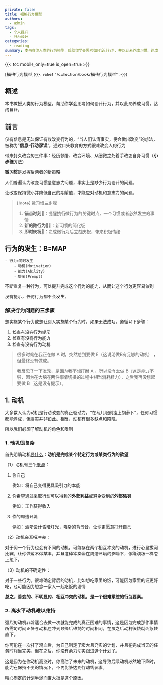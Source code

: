 ```yaml
---
private: false
title: 福格行为模型
authors:
  - admin
tags:
  - 个人提升
  - 行为设计
categories:
  - reading
summary: 本书教你人类的行为模型，帮助你学会思考如何设计行为，并以此来养成习惯，达成目标。
---
```

{{< toc mobile_only=true is_open=true >}}

[福格行为模型]({{< relref "/collection/book/福格行为模型" >}})


## 概述

本书教授人类的行为模型，帮助你学会思考如何设计行为，并以此来养成习惯，达成目标。


## 前言

仅有信息是无法保证有效改变行为的，“当人们认清事实，便会做出改变”的想法，被称为“**信息-行动谬误**”，通过口头教育的方式很难改变人的行为

带来持久改变的三件事：经历顿悟、改变环境、从细微之处着手改变自身习惯（**小步骤**方法）

**微习惯**是发挥后两者的新策略

人们普遍认为改变习惯是意志力问题，事实上是缺少行为设计的问题。

让改变保持微小并降低自己的期望值，才能应对动机和意志力的问题。

> [!note] 微习惯三步骤
> 
>1. **锚点时刻🚩**：提醒执行微行为的关键时点，一个习惯或者必然发生的事情
>2. **新的微行为🏃‍♀️**：新习惯的简化版
>3. **即时庆祝🎉**：完成微行为后立刻庆祝，带来积极情绪





## 行为的发生：B=MAP

```markmap {height="400px"}
- 行为=同时发生
	- 动机(Motivation)
	- 能力(Ability)
	- 提示(Prompt)
```

不断重复一种行为，可以提升完成这个行为的能力，从而让这个行为更容易做到

没有提示，任何行为都不会发生。

### 解决行为问题的三步骤

想实施某个行为或想让别人实施某个行为时，如果无法成功，遵循以下步骤：

1. 检查有没有行为提示
2. 检查有没有行为能力
3. 检查有没有行为动机

> 很多时候在我正在做 A 时，突然想到要做 B（这说明做B有足够的动机） ，但最终没有做成。
> 
> 我反思了一下发现，是因为我不想打断 A ，所以没有去做 B（这是能力不够，因为在大脑在两件事情切换的过程中相当消耗精力），之后我再没想起要做 B（这是没有提示）。


## 1. 动机

大多数人认为动机是行动改变的真正驱动力，“在马儿眼前挂上胡萝卜”，任何习惯都能养成，但事实并非如此。相反，动机有很多缺点和陷阱。

所以我们必须了解动机的角色和限制

### 1. 动机很复杂

首先明确动机<u>是什么</u>：**动机是完成某个特定行为或某类行为的欲望**

（1）动机有三个<u>来源</u>：
1. 你自己

	例如：将自己变得更具吸引力的本能

2. 你希望通过采取行动可以得到的**外部利益**或避免受到的**外部惩罚**

	例如：工作获得收入
3. 你的周遭环境

	例如：酒吧设计昏暗灯光，嘈杂的背景音，让你更愿意打开自己


（2）动机会互相冲突：

对于同一个行为也会有不同的动机，可能存在两个相互冲突的动机，进行心里拔河比赛，让你做或不做某事，并且这种冲突会在周遭环境的影响下，像跷跷板一样忽上忽下。

（3）动机的不确定性：

对于一些行为，很难确定背后的动机，比如想吃家里的饭，可能因为家里的饭更好吃，也可能因为想念一家人一起吃饭的温情

**总之，善变的、不明显的、相互冲突的动机，是一个很难掌控的行为要素。**


### 2. 高水平动机难以维持

强烈的动机非常适合去做一次就能完成的真正困难的事情，这是因为完成那件事情所需的时间正好与动机在冲到顶峰后维持的时间相同，在那之后动机很快就会急转直下。

你可能在一次打了鸡血后，为自己制定了宏大且充实的计划，并且在完成当天的任务时相当完美，但在之后，你没有余力切实跟进这个计划了。

这是因为在你动机高涨时，你高估了未来的动机，这导致后续动机必然地下降时，能力在保持不变的情况下，不再能够达到行动线要求。

精心制定的计划半途而废大抵是这个原因。